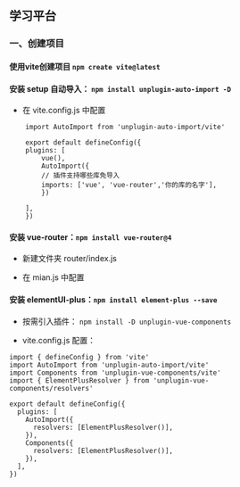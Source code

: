 ## 学习平台

### 一、创建项目

#### 使用vite创建项目 ``npm create vite@latest``

#### 安装 setup 自动导入： ``npm install unplugin-auto-import -D``

- 在 vite.config.js 中配置

```
    import AutoImport from 'unplugin-auto-import/vite'

    export default defineConfig({
    plugins: [
        vue(),
        AutoImport({
        // 插件支持哪些库免导入
        imports: ['vue', 'vue-router','你的库的名字'],
        })
    
    ],
    })

```

#### 安装 vue-router：``npm install vue-router@4``

- 新建文件夹 router/index.js



- 在 mian.js 中配置

#### 安装 elementUI-plus：``npm install element-plus --save``

- 按需引入插件： ``npm install -D unplugin-vue-components``

- vite.config.js 配置：

```
import { defineConfig } from 'vite'
import AutoImport from 'unplugin-auto-import/vite'
import Components from 'unplugin-vue-components/vite'
import { ElementPlusResolver } from 'unplugin-vue-components/resolvers'

export default defineConfig({
  plugins: [
    AutoImport({
      resolvers: [ElementPlusResolver()],
    }),
    Components({
      resolvers: [ElementPlusResolver()],
    }),
  ],
})

```

